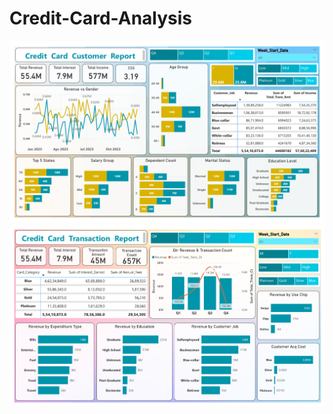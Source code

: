 # Credit-Card-Analysis

<img src="https://github.com/DivyanshGupta0205/Credit-Card-Analysis/blob/main/Output/1.png">
<img src="https://github.com/DivyanshGupta0205/Credit-Card-Analysis/blob/main/Output/2.png">
